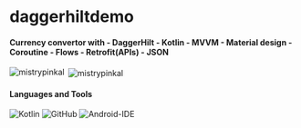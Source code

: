 # daggerhiltdemo

#### Currency convertor with - DaggerHilt - Kotlin - MVVM - Material design - Coroutine - Flows - Retrofit(APIs) - JSON

<p><img align="left" src="https://github-readme-stats.vercel.app/api/top-langs?username=mistrypinkal&show_icons=true&locale=en&layout=compact" alt="mistrypinkal" /></p>

<p>&nbsp;<img align="center" src="https://github-readme-stats.vercel.app/api?username=mistrypinkal&show_icons=true&locale=en" alt="mistrypinkal" /></p>

#### Languages and Tools
![Kotlin](https://img.shields.io/badge/-Kotlin-5F73D9?style=flat-square&logo=Kotlin&logoColor=ffffff)
![GitHub](https://img.shields.io/badge/-GitHub-181717?style=flat-square&logo=github)
![Android-IDE](http://img.shields.io/badge/-Android-30D780?style=flat-square&logo=android&logoColor=ffffff)
